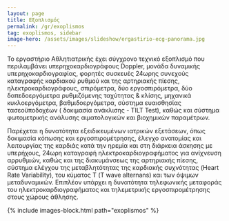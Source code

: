 ```yaml
---
layout: page
title: Εξοπλισμός
permalink: /gr/exoplismos
tag: exoplismos, sidebar
image-hero: /assets/images/slideshow/ergastirio-ecg-panorama.jpg
---
```


Το εργαστήριο Αθλητιατρικής έχει σύγχρονο τεχνικό εξοπλισμό που περιλαμβάνει υπερηχοκαρδιογράφους Doppler, μονάδα δυναμικής υπερηχοκαρδιογραφίας, φορητές συσκευές 24ωρης συνεχούς καταγραφής καρδιακού ρυθμού και της αρτηριακής πίεσης, ηλεκτροκαρδιογράφους, σπιρόμετρα, δύο εργοσπιρόμετρα, δύο δαπεδοεργόμετρα ρυθμιζόμενης ταχύτητας & κλίσης, μηχανικά κυκλοεργόμετρα, βαθμιδοεργόμετρα, σύστημα ευαισθησίας τασεοϋποδοχέων ( δοκιμασία ανάκλισης - TILT Test), καθώς και σύστημα φωτομετρικής ανάλυσης αιματολογικών και βιοχημικών παραμέτρων.

Παρέχεται η δυνατότητα εξειδικευμένων ιατρικών εξετάσεων, όπως δοκιμασία κόπωσης και εργοσπιρομέτρησης, έλεγχο ανατομίας και λειτουργίας της καρδιάς κατά την ηρεμία και στη διάρκεια άσκησης με υπερήχους, 24ωρη καταγραφή ηλεκτροκαρδιογραφήματος για ανίχνευση αρρυθμιών, καθώς και της διακυμάνσεως της αρτηριακής πίεσης, σύστημα ελέγχου της μεταβλητότητας της καρδιακής συχνότητας (Heart Rate Variability), του κύματος Τ (T wave alternans) και των όψιμων μεταδυναμικών. Επιπλέον υπάρχει η δυνατότητα τηλεφωνικής μεταφοράς του ηλεκτροκαρδιογραφήματος και τηλεμετρικής εργοσπιρομέτρησης στους χώρους άθλησης.

{% include images-block.html path="exoplismos" %}